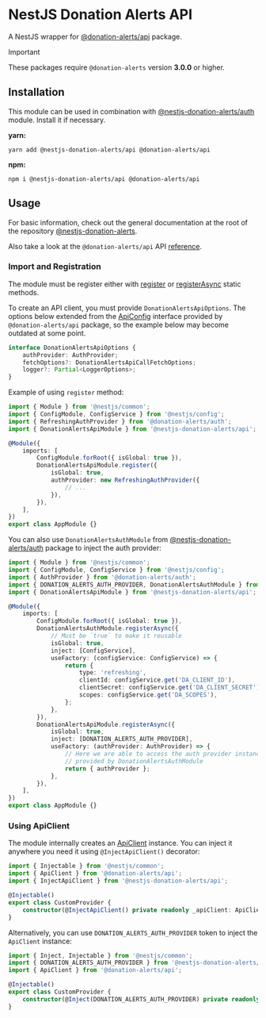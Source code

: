 # NestJS Donation Alerts API

A NestJS wrapper for [@donation-alerts/api](https://github.com/StimulCross/donation-alerts/tree/main/packages/api) package.

> [!IMPORTANT]
> These packages require `@donation-alerts` version **3.0.0** or higher.

## Installation

This module can be used in combination with [@nestjs-donation-alerts/auth](https://github.com/StimulCross/nestjs-donation-alerts/tree/main/packages/auth) module. Install it if necessary.

**yarn:**

```
yarn add @nestjs-donation-alerts/api @donation-alerts/api
```

**npm:**

```
npm i @nestjs-donation-alerts/api @donation-alerts/api
```

## Usage

For basic information, check out the general documentation at the root of the repository [@nestjs-donation-alerts](https://github.com/StimulCross/nestjs-donation-alerts).

Also take a look at the `@donation-alerts/api` API [reference](https://stimulcross.github.io/donation-alerts/modules/api.html).

### Import and Registration

The module must be register either with [register](https://github.com/StimulCross/nestjs-donation-alerts#sync-module-configuration) or [registerAsync](https://github.com/StimulCross/nestjs-donation-alerts#async-module-configuration) static methods.

To create an API client, you must provide `DonationAlertsApiOptions`. The options below extended from the [ApiConfig](https://stimulcross.github.io/donation-alerts/interfaces/api.ApiConfig.html) interface provided by `@donation-alerts/api` package, so the example below may become outdated at some point.

```ts
interface DonationAlertsApiOptions {
	authProvider: AuthProvider;
	fetchOptions?: DonationAlertsApiCallFetchOptions;
	logger?: Partial<LoggerOptions>;
}
```

Example of using `register` method:

```ts
import { Module } from '@nestjs/common';
import { ConfigModule, ConfigService } from '@nestjs/config';
import { RefreshingAuthProvider } from '@donation-alerts/auth';
import { DonationAlertsApiModule } from '@nestjs-donation-alerts/api';

@Module({
	imports: [
		ConfigModule.forRoot({ isGlobal: true }),
		DonationAlertsApiModule.register({
			isGlobal: true,
			authProvider: new RefreshingAuthProvider({
				// ...
			}),
		}),
	],
})
export class AppModule {}
```

You can also use `DonationAlertsAuthModule` from [@nestjs-donation-alerts/auth](https://github.com/StimulCross/nestjs-donation-alerts/tree/main/packages/auth) package to inject the auth provider:

```ts
import { Module } from '@nestjs/common';
import { ConfigModule, ConfigService } from '@nestjs/config';
import { AuthProvider } from '@donation-alerts/auth';
import { DONATION_ALERTS_AUTH_PROVIDER, DonationAlertsAuthModule } from '@nestjs-donation-alerts/auth';
import { DonationAlertsApiModule } from '@nestjs-donation-alerts/api';

@Module({
	imports: [
		ConfigModule.forRoot({ isGlobal: true }),
		DonationAlertsAuthModule.registerAsync({
			// Must be `true` to make it reusable
			isGlobal: true,
			inject: [ConfigService],
			useFactory: (configService: ConfigService) => {
				return {
					type: 'refreshing',
					clientId: configService.get('DA_CLIENT_ID'),
					clientSecret: configService.get('DA_CLIENT_SECRET'),
					scopes: configService.get('DA_SCOPES'),
				};
			},
		}),
		DonationAlertsApiModule.registerAsync({
			isGlobal: true,
			inject: [DONATION_ALERTS_AUTH_PROVIDER],
			useFactory: (authProvider: AuthProvider) => {
				// Here we are able to access the auth provider instance
				// provided by DonationAlertsAuthModule
				return { authProvider };
			},
		}),
	],
})
export class AppModule {}
```

### Using ApiClient

The module internally creates an [ApiClient](https://stimulcross.github.io/donation-alerts/classes/api.ApiClient.html) instance. You can inject it anywhere you need it using `@InjectApiClient()` decorator:

```ts
import { Injectable } from '@nestjs/common';
import { ApiClient } from '@donation-alerts/api';
import { InjectApiClient } from '@nestjs-donation-alerts/api';

@Injectable()
export class CustomProvider {
	constructor(@InjectApiClient() private readonly _apiClient: ApiClient) {}
}
```

Alternatively, you can use `DONATION_ALERTS_AUTH_PROVIDER` token to inject the `ApiClient` instance:

```ts
import { Inject, Injectable } from '@nestjs/common';
import { DONATION_ALERTS_AUTH_PROVIDER } from '@nestjs-donation-alerts/api';
import { ApiClient } from '@donation-alerts/api';

@Injectable()
export class CustomProvider {
	constructor(@Inject(DONATION_ALERTS_AUTH_PROVIDER) private readonly _apiClient: ApiClient) {}
}
```
